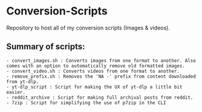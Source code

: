 # Conversion-Scripts
Repository to host all of my conversion scripts (Images &amp; videos).

## Summary of scripts:
```
- convert_images.sh : Converts images from one format to another. Also comes with an option to automatically remove old formatted images.
- convert_video.sh : Converts videos from one format to another.
- remove_prefix.sh : Removes the 'NA -' prefix from content downloaded from yt-dlp.
- yt-dlp_script : Script for making the UX of yt-dlp a little bit easier.
- reddit_archive : Script for making full archival posts from reddit.
- 7zip : Script for simplifying the use of p7zip in the CLI
```

